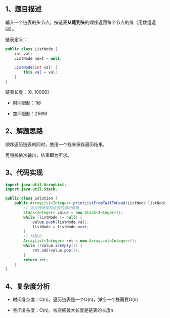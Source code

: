 ## 1、题目描述

输入一个链表的头节点，按链表**从尾到头**的顺序返回每个节点的值（用数组返回）。

链表定义：

```java
public class ListNode {
    int val;
    ListNode next = null;

    ListNode(int val) {
        this.val = val;
    }
}
```

链表长度：[0, 10000]

+ 时间限制：1秒

+ 空间限制：256M

## 2、解题思路

顺序遍历链表的同时，使用一个栈来保存遍历结果。

再将栈依次输出，结果即为所求。

## 3、代码实现

```java
import java.util.ArrayList;
import java.util.Stack;

public class Solution {
    public ArrayList<Integer> printListFromTailToHead(ListNode listNode) {
        // 定义栈来保存链表的遍历结果
        Stack<Integer> value = new Stack<Integer>();
        while (listNode != null) {
            value.push(listNode.val);
            listNode = listNode.next;
        }
        // 栈输出
        ArrayList<Integer> ret = new ArrayList<Integer>();
        while (!value.isEmpty()) {
            ret.add(value.pop());
        }
        return ret;
    }
}
```

## 4、复杂度分析

+ 时间复杂度：O(n)，遍历链表是一个O(n)，弹空一个栈需要O(n)

+ 空间复杂度：O(n)，栈空间最大长度是链表的长度n